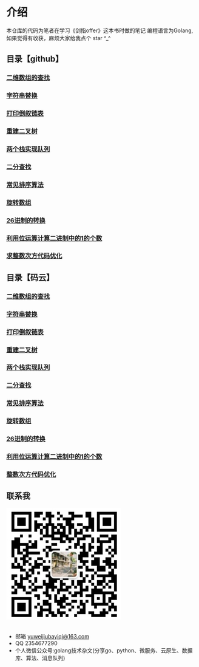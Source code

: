 # 介绍
本仓库的代码为笔者在学习《剑指offer》这本书时做的笔记
编程语言为Golang,如果觉得有收获，麻烦大家给我点个 star ^_^

## 目录【github】
### [二维数组的查找](https://github.com/yuwe1/jianzhioffer/tree/master/day01/demo1)
### [字符串替换](https://github.com/yuwe1/jianzhioffer/tree/master/day01/demo2)
### [打印倒叙链表](https://github.com/yuwe1/jianzhioffer/tree/master/day01/demo3)
### [重建二叉树](https://github.com/yuwe1/jianzhioffer/tree/master/day01/demo5)
### [两个栈实现队列](https://github.com/yuwe1/jianzhioffer/tree/master/day01/demo6)
### [二分查找](https://github.com/yuwe1/jianzhioffer/tree/master/day02/demo1)
### [常见排序算法](https://github.com/yuwe1/jianzhioffer/tree/master/day02/demo2)
### [旋转数组](https://github.com/yuwe1/jianzhioffer/tree/master/day02/demo3)
### [26进制的转换](https://github.com/yuwe1/jianzhioffer/tree/master/day02/demo5)
### [利用位运算计算二进制中的1的个数](https://github.com/yuwe1/jianzhioffer/tree/master/day02/demo6)
### [求整数次方代码优化](https://github.com/yuwe1/jianzhioffer/tree/master/day03/demo1)

## 目录【码云】
### [二维数组的查找](https://gitee.com/yuweiwuyazi/jianzhioffer/tree/master/day01/demo1)
### [字符串替换](https://gitee.com/yuweiwuyazi/jianzhioffer/tree/master/day01/demo2)
### [打印倒叙链表](https://gitee.com/yuweiwuyazi/jianzhioffer/tree/master/day01/demo3)
### [重建二叉树](https://gitee.com/yuweiwuyazi/jianzhioffer/tree/master/day01/demo5)
### [两个栈实现队列](https://gitee.com/yuweiwuyazi/jianzhioffer/tree/master/day01/demo6)
### [二分查找](https://gitee.com/yuweiwuyazi/jianzhioffer/tree/master/day02/demo1)
### [常见排序算法](https://gitee.com/yuweiwuyazi/jianzhioffer/tree/master/day02/demo2)
### [旋转数组](https://gitee.com/yuweiwuyazi/jianzhioffer/tree/master/day02/demo3)
### [26进制的转换](https://gitee.com/yuweiwuyazi/jianzhioffer/tree/master/day02/demo5)
### [利用位运算计算二进制中的1的个数](https://gitee.com/yuweiwuyazi/jianzhioffer/tree/master/day02/demo6)
### [整数次方代码优化](https://gitee.com/yuweiwuyazi/jianzhioffer/tree/master/day03/demo1)











## 联系我
<div style="align: center">
<img src="./img/公众号.png"/>
</div>

<br/>

- 邮箱 yuweijiubayiqi@163.com
- QQ  2354677290
- 个人微信公众号:golang技术杂文(分享go、python、微服务、云原生、数据库、算法、消息队列)
